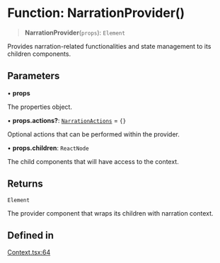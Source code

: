 # Function: NarrationProvider()

> **NarrationProvider**(`props`): `Element`

Provides narration-related functionalities and state management to its children components.

## Parameters

• **props**

The properties object.

• **props.actions?**: [`NarrationActions`](../type-aliases/NarrationActions.md) = `{}`

Optional actions that can be performed within the provider.

• **props.children**: `ReactNode`

The child components that will have access to the context.

## Returns

`Element`

The provider component that wraps its children with narration context.

## Defined in

[Context.tsx:64](https://github.com/edspencer/narrator-ai/blob/a6eb3765f534f72fc19b7120983a9fa75cbc1995/packages/react/src/Context.tsx#L64)
